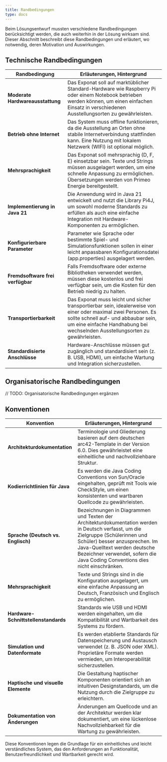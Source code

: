 ```yaml
---
title: Randbedingungen
type: docs
---
```

Beim Lösungsentwurf mussten verschiedene Randbedingungen berücksichtigt werden, die auch weiterhin in der Lösung wirksam sind. Dieser Abschnitt beschreibt diese Randbedingungen und erläutert, wo notwendig, deren Motivation und Auswirkungen.

## Technische Randbedingungen

| Randbedingung                  | Erläuterungen, Hintergrund                                                                                     |
| ------------------------------ | ------------------------------------------------------------------------------------------------------------- |
| **Moderate Hardwareausstattung** | Das Exponat soll auf marktüblicher Standard-Hardware wie Raspberry Pi oder einem Notebook betrieben werden können, um einen einfachen Einsatz in verschiedenen Ausstellungsorten zu gewährleisten. |
| **Betrieb ohne Internet**      | Das System muss offline funktionieren, da die Ausstellung an Orten ohne stabile Internetverbindung stattfinden kann. Eine Nutzung mit lokalem Netzwerk (WIFI) ist optional möglich. |
| **Mehrsprachigkeit**           | Das Exponat soll mehrsprachig (D, F, E) einsetzbar sein. Texte und Strings müssen ausgelagert werden, um eine schnelle Anpassung zu ermöglichen. Übersetzungen werden von Primeo Energie bereitgestellt. |
| **Implementierung in Java 21** | Die Anwendung wird in Java 21 entwickelt und nutzt die Library Pi4J, um sowohl moderne Standards zu erfüllen als auch eine einfache Integration mit Hardware-Komponenten zu ermöglichen. |
| **Konfigurierbare Parameter**  | Parameter wie Sprache oder bestimmte Spiel- und Simulationsfunktionen sollen in einer leicht anpassbaren Konfigurationsdatei (app.properties) ausgelagert werden. |
| **Fremdsoftware frei verfügbar** | Falls Fremdsoftware oder externe Bibliotheken verwendet werden, müssen diese kostenlos und frei verfügbar sein, um die Kosten für den Betrieb niedrig zu halten. |
| **Transportierbarkeit**        | Das Exponat muss leicht und sicher transportierbar sein, idealerweise von einer oder maximal zwei Personen. Es sollte schnell auf- und abbaubar sein, um eine einfache Handhabung bei wechselnden Ausstellungsorten zu gewährleisten. |
| **Standardisierte Anschlüsse** | Hardware-Anschlüsse müssen gut zugänglich und standardisiert sein (z. B. USB, HDMI), um einfache Wartung und Integration sicherzustellen. |

## Organisatorische Randbedingungen

// TODO: Organisatorische Randbedingungen ergänzen

## Konventionen

| Konvention                     | Erläuterungen, Hintergrund                                                                                     |
| ------------------------------ | ------------------------------------------------------------------------------------------------------------- |
| **Architekturdokumentation**   | Terminologie und Gliederung basieren auf dem deutschen arc42-Template in der Version 6.0. Dies gewährleistet eine einheitliche und nachvollziehbare Struktur. |
| **Kodierrichtlinien für Java** | Es werden die Java Coding Conventions von Sun/Oracle eingehalten, geprüft mit Tools wie CheckStyle, um einen konsistenten und wartbaren Quellcode zu gewährleisten. |
| **Sprache (Deutsch vs. Englisch)** | Bezeichnungen in Diagrammen und Texten der Architekturdokumentation werden in Deutsch verfasst, um die Zielgruppe (Schülerinnen und Schüler) besser anzusprechen. Im Java-Quelltext werden deutsche Bezeichner verwendet, sofern die Java Coding Conventions dies nicht einschränken. |
| **Mehrsprachigkeit**           | Texte und Strings sind in die Konfiguration ausgelagert, um eine einfache Anpassung an Deutsch, Französisch und Englisch zu ermöglichen. |
| **Hardware-Schnittstellenstandards** | Standards wie USB und HDMI werden eingehalten, um die Kompatibilität und Wartbarkeit des Systems zu fördern. |
| **Simulation und Datenformate** | Es werden etablierte Standards für Datenspeicherung und Austausch verwendet (z. B. JSON oder XML). Proprietäre Formate werden vermieden, um Interoperabilität sicherzustellen. |
| **Haptische und visuelle Elemente** | Die Gestaltung haptischer Komponenten orientiert sich an intuitiven Designstandards, um die Nutzung durch die Zielgruppe zu erleichtern. |
| **Dokumentation von Änderungen** | Änderungen am Quellcode und an der Architektur werden klar dokumentiert, um eine lückenlose Nachvollziehbarkeit für die Wartung zu gewährleisten. |

Diese Konventionen legen die Grundlage für ein einheitliches und leicht verständliches System, das den Anforderungen an Funktionalität, Benutzerfreundlichkeit und Wartbarkeit gerecht wird.